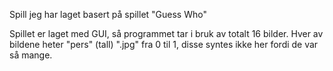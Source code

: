 ﻿
Spill jeg har laget basert på spillet "Guess Who"  


Spillet er laget med GUI, så programmet tar i bruk av totalt 16 bilder.
Hver av bildene heter "pers" (tall) ".jpg" fra 0 til 1, disse syntes ikke her fordi de var så mange.